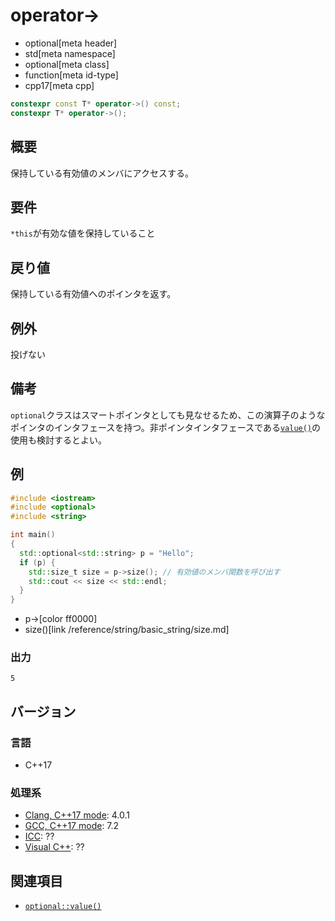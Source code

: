 # operator->
* optional[meta header]
* std[meta namespace]
* optional[meta class]
* function[meta id-type]
* cpp17[meta cpp]

```cpp
constexpr const T* operator->() const;
constexpr T* operator->();
```

## 概要
保持している有効値のメンバにアクセスする。


## 要件
`*this`が有効な値を保持していること


## 戻り値
保持している有効値へのポインタを返す。


## 例外
投げない


## 備考
`optional`クラスはスマートポインタとしても見なせるため、この演算子のようなポインタのインタフェースを持つ。非ポインタインタフェースである[`value()`](value.md)の使用も検討するとよい。


## 例
```cpp
#include <iostream>
#include <optional>
#include <string>

int main()
{
  std::optional<std::string> p = "Hello";
  if (p) {
    std::size_t size = p->size(); // 有効値のメンバ関数を呼び出す
    std::cout << size << std::endl;
  }
}
```
* p->[color ff0000]
* size()[link /reference/string/basic_string/size.md]

### 出力
```
5
```

## バージョン
### 言語
- C++17

### 処理系
- [Clang, C++17 mode](/implementation.md#clang): 4.0.1
- [GCC, C++17 mode](/implementation.md#gcc): 7.2
- [ICC](/implementation.md#icc): ??
- [Visual C++](/implementation.md#visual_cpp): ??


## 関連項目
- [`optional::value()`](value.md)
